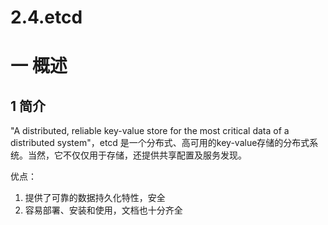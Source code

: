 # 2.4.etcd

# 一 概述
## 1 简介
"A distributed, reliable key-value store for the most critical data of a distributed system"，etcd 是一个分布式、高可用的key-value存储的分布式系统。当然，它不仅仅用于存储，还提供共享配置及服务发现。

优点：
1. 提供了可靠的数据持久化特性，安全
1. 容易部署、安装和使用，文档也十分齐全